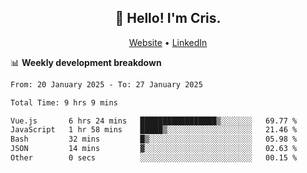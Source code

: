 
<h2 align="center">👋 Hello! I'm Cris.</h2>
<p align="center">
  <a href="https://www.criscunas.dev">Website</a> •
  <a href="https://www.linkedin.com/in/cristophercunas/">LinkedIn</a> 
</p>


📊 **Weekly development breakdown**
<!--START_SECTION:waka-->

```txt
From: 20 January 2025 - To: 27 January 2025

Total Time: 9 hrs 9 mins

Vue.js       6 hrs 24 mins   █████████████████▒░░░░░░░   69.77 %
JavaScript   1 hr 58 mins    █████▒░░░░░░░░░░░░░░░░░░░   21.46 %
Bash         32 mins         █▒░░░░░░░░░░░░░░░░░░░░░░░   05.98 %
JSON         14 mins         ▓░░░░░░░░░░░░░░░░░░░░░░░░   02.63 %
Other        0 secs          ░░░░░░░░░░░░░░░░░░░░░░░░░   00.15 %
```

<!--END_SECTION:waka-->
